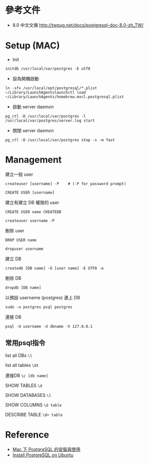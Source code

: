 # 參考文件
- 8.0 中文文擋 http://twpug.net/docs/postgresql-doc-8.0-zh_TW/

# Setup (MAC)
- Init
```
initdb /usr/local/var/postgres -E utf8
```

- 設為開機啟動
```
ln -sfv /usr/local/opt/postgresql/*.plist ~/Library/LaunchAgentslaunchctl load ~/Library/LaunchAgents/homebrew.mxcl.postgresql.plist
```

- 啟動 server daemon
```
pg_ctl -D /usr/local/var/postgres -l /usr/local/var/postgres/server.log start
```

- 關閉 server daemon
```
pg_ctl -D /usr/local/var/postgres stop -s -m fast
```

# Management
建立一般 user
```
createuser [username] -P    # (-P for password prompt)
```
```
CREATE USER [username]
```

建立有建立 DB 權限的 user
```
CREATE USER name CREATEDB
```
```
createuser username -P
```

刪除 user
```
DROP USER name
```
```
dropuser username
```

建立 DB
```
createdb [DB name] -O [user name] -E UTF8 -e
```

刪除 DB
```
dropdb [DB name]
```

以預設 username (postgres) 連上 DB
```
sudo -u postgres psql postgres
```

連接 DB
```
psql -U username -d dbname -h 127.0.0.1
```

## 常用psql指令
list all DBs `\l`

list all tables `\dt`

連接DB `\c [db name]`

SHOW TABLES `\d`

SHOW DATABASES `\l`

SHOW COLUMNS `\d table`

DESCRIBE TABLE `\d+ table`

# Reference
- [Mac 下 PostgreSQL 的安裝與使用](http://dhq.me/mac-postgresql-install-usage)
- [Install PostgreSQL on Ubuntu](https://help.ubuntu.com/community/PostgreSQL)
